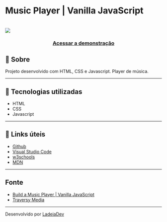 <h1>Music Player | Vanilla JavaScript</h1>

<h1>
  <img src="https://">
</h1>

<h3 align="center">
  <a href="https://remarkable-kitten-a62cf0.netlify.app" target="_blank">Acessar a demonstração</a>
</h3>

## 🎫 Sobre

Projeto desenvolvido com HTML, CSS e Javascript. Player de música.

---

## 🚀 Tecnologias utilizadas

- HTML
- CSS
- Javascript

---

## 🔗 Links úteis

- [Github](https://github.com/)
- [Visual Studio Code](https://code.visualstudio.com/)
- [w3schools](https://www.w3schools.com/)
- [MDN](https://developer.mozilla.org/)

---
## Fonte

- [Build a Music Player | Vanilla JavaScript](https://www.youtube.com/watch?v=QTHRWGn_sJw)
- [Traversy Media](https://www.youtube.com/c/TraversyMedia)

---

Desenvolvido por [LadeiaDev](https://ladeia.dev.br/)
